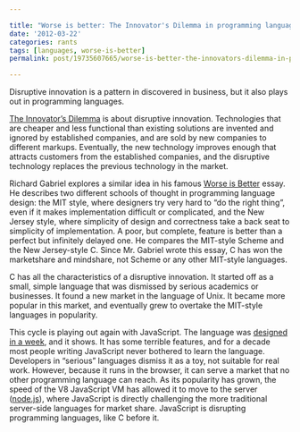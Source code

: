 ```yaml
---

title: "Worse is better: The Innovator's Dilemma in programming languages"
date: '2012-03-22'
categories: rants
tags: [languages, worse-is-better]
permalink: post/19735607665/worse-is-better-the-innovators-dilemma-in-programming

---
```


Disruptive innovation is a pattern in discovered in business, but it
also plays out in programming languages.

[The Innovator’s
Dilemma](http://www.amazon.com/Innovators-Dilemma-Revolutionary-Business-Essentials/dp/0060521996)
is about disruptive innovation. Technologies that are cheaper and less
functional than existing solutions are invented and ignored by
established companies, and are sold by new companies to different
markups. Eventually, the new technology improves enough that attracts
customers from the established companies, and the disruptive technology
replaces the previous technology in the market.

Richard Gabriel explores a similar idea in his famous [Worse is
Better](http://www.jwz.org/doc/worse-is-better.html) essay. He describes
two different schools of thought in programming language design: the MIT
style, where designers try very hard to “do the right thing”, even if it
makes implementation difficult or complicated, and the New Jersey style,
where simplicity of design and correctness take a back seat to
simplicity of implementation. A poor, but complete, feature is better
than a perfect but infinitely delayed one. He compares the MIT-style
Scheme and the New Jersey-style C. Since Mr. Gabriel wrote this essay, C
has won the marketshare and mindshare, not Scheme or any other MIT-style
languages.

C has all the characteristics of a disruptive innovation. It started off
as a small, simple language that was dismissed by serious academics or
businesses. It found a new market in the language of Unix. It became
more popular in this market, and eventually grew to overtake the
MIT-style languages in popularity.

This cycle is playing out again with JavaScript. The language was
[designed in a week](http://yui.zenfs.com/theater/crockonjs-2-hd.mov),
and it shows. It has some terrible features, and for a decade most
people writing JavaScript never bothered to learn the language.
Developers in “serious” languages dismiss it as a toy, not suitable for
real work. However, because it runs in the browser, it can serve a
market that no other programming language can reach. As its popularity
has grown, the speed of the V8 JavaScript VM has allowed it to move to
the server ([node.js](http://nodejs.org)), where JavaScript is directly
challenging the more traditional server-side languages for market share.
JavaScript is disrupting programming languages, like C before it.

